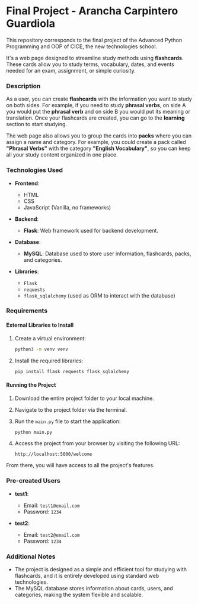 # Final Project - Arancha Carpintero Guardiola

This repository corresponds to the final project of the Advanced Python Programming and OOP of CICE, the new technologies school.

It's a web page designed to streamline study methods using **flashcards**. These cards allow you to study terms, vocabulary, dates, and events needed for an exam, assignment, or simple curiosity.

### Description

As a user, you can create **flashcards** with the information you want to study on both sides. For example, if you need to study **phrasal verbs**, on side A you would put the **phrasal verb** and on side B you would put its meaning or translation. Once your flashcards are created, you can go to the **learning** section to start studying.

The web page also allows you to group the cards into **packs** where you can assign a name and category. For example, you could create a pack called **"Phrasal Verbs"** with the category **"English Vocabulary"**, so you can keep all your study content organized in one place.

### Technologies Used

- **Frontend**: 
  - HTML
  - CSS
  - JavaScript (Vanilla, no frameworks)
  
- **Backend**:
  - **Flask**: Web framework used for backend development.
  
- **Database**:
  - **MySQL**: Database used to store user information, flashcards, packs, and categories.
  
- **Libraries**:
  - `Flask`
  - `requests`
  - `flask_sqlalchemy` (used as ORM to interact with the database)

### Requirements

#### External Libraries to Install

1. Create a virtual environment:
   ```bash
   python3 -m venv venv
   ```

2. Install the required libraries:
   ```bash
   pip install flask requests flask_sqlalchemy
   ```

#### Running the Project

1. Download the entire project folder to your local machine.

2. Navigate to the project folder via the terminal.

3. Run the `main.py` file to start the application:
   ```bash
   python main.py
   ```

4. Access the project from your browser by visiting the following URL:
   ```
   http://localhost:5000/welcome
   ```

From there, you will have access to all the project's features.

### Pre-created Users

- **test1**: 
  - Email: `test1@email.com`
  - Password: `1234`
  
- **test2**: 
  - Email: `test2@email.com`
  - Password: `1234`

### Additional Notes

- The project is designed as a simple and efficient tool for studying with flashcards, and it is entirely developed using standard web technologies.
- The MySQL database stores information about cards, users, and categories, making the system flexible and scalable.